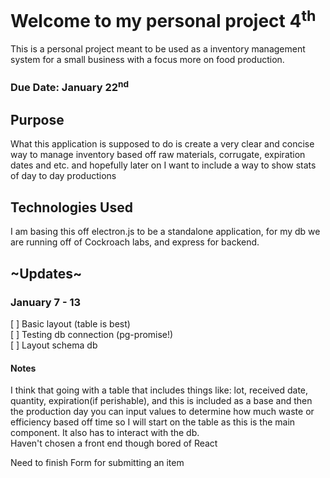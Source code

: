 # Welcome to my personal project 4<sup>th</sup>
This is a personal project meant to be used as a inventory management system for a small business with a focus more on food production.

### Due Date: January 22<sup>nd</sup>

## Purpose
What this application is supposed to do is create a very clear and concise way to manage inventory based off raw materials, corrugate, expiration dates and etc. and hopefully later on I want to include a way to show stats of day to day productions

## Technologies Used
I am basing this off electron.js to be a standalone application, for my db we are running off of Cockroach labs, and express for backend.

## ~Updates~
### January 7 - 13 <br>
[  ] Basic layout (table is best) <br>
[  ] Testing db connection (pg-promise!) <br>
[  ] Layout schema db

#### Notes
I think that going with a table that includes things like: lot, received date, quantity, expiration(if perishable), and this is included as a base and then the production day you can input values to determine how much waste or efficiency based off time so I will start on the table as this is the main component. It also has to interact with the db.<br> Haven't chosen a front end though bored of React

Need to finish Form for submitting an item
